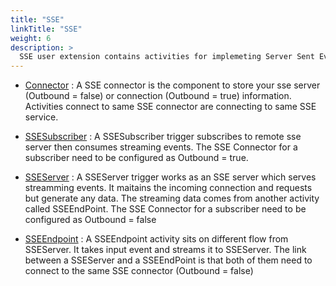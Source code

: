 ```yaml
---
title: "SSE"
linkTitle: "SSE"
weight: 6
description: >
  SSE user extension contains activities for implemeting Server Sent Event (HTTP based streaming event) client and server. 
---
```


* [Connector](https://github.com/TIBCOSoftware/labs-graphbuilder-contrib/tree/master/sse/connector/sse/)
	: A SSE connector is the component to store your sse server (Outbound = false) or connection (Outbound = true) information. Activities connect to same SSE connector are connecting to same SSE service.

* [SSESubscriber](https://github.com/TIBCOSoftware/labs-graphbuilder-contrib/tree/master/sse/trigger/ssesub/)
	: A SSESubscriber trigger subscribes to remote sse server then consumes streaming events. The SSE Connector for a subscriber need to be configured as Outbound = true.

* [SSEServer](https://github.com/TIBCOSoftware/labs-graphbuilder-contrib/tree/master/sse/trigger/sseserver/)
	: A SSEServer trigger works as an SSE server which serves streamming events. It maitains the incoming connection and requests but generate any data. The streaming data comes from another activity called SSEEndPoint. The SSE Connector for a subscriber need to be configured as Outbound = false
	
* [SSEEndpoint](https://github.com/TIBCOSoftware/labs-graphbuilder-contrib/tree/master/sse/activity/sseendpoint/)
	: A SSEEndpoint activity sits on different flow from SSEServer. It takes input event and streams it to SSEServer. The link between a SSEServer and a SSEEndPoint is that both of them need to connect to the same SSE connector (Outbound = false)
